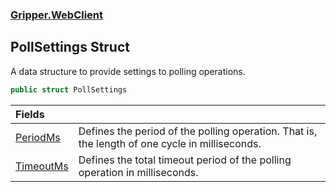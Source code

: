 ### [Gripper.WebClient](Gripper_WebClient.md 'Gripper.WebClient')
## PollSettings Struct
A data structure to provide settings to polling operations.  
```csharp
public struct PollSettings
```

| Fields | |
| :--- | :--- |
| [PeriodMs](Gripper_WebClient_PollSettings_PeriodMs.md 'Gripper.WebClient.PollSettings.PeriodMs') | Defines the period of the polling operation. That is, the length of one cycle in milliseconds.<br/> |
| [TimeoutMs](Gripper_WebClient_PollSettings_TimeoutMs.md 'Gripper.WebClient.PollSettings.TimeoutMs') | Defines the total timeout period of the polling operation in milliseconds.<br/> |
